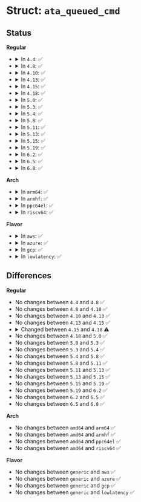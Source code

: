 # Struct: <code>ata_queued_cmd</code>

## Status
<b>Regular</b>
<ul>
<li>
<details>
<summary>In <code>4.4</code>: ✅</summary>

```c
struct ata_queued_cmd {
    struct ata_port *ap;
    struct ata_device *dev;
    struct scsi_cmnd *scsicmd;
    void (*scsidone)(struct scsi_cmnd *);
    struct ata_taskfile tf;
    u8 cdb[16];
    long unsigned int flags;
    unsigned int tag;
    unsigned int n_elem;
    unsigned int orig_n_elem;
    int dma_dir;
    unsigned int sect_size;
    unsigned int nbytes;
    unsigned int extrabytes;
    unsigned int curbytes;
    struct scatterlist sgent;
    struct scatterlist *sg;
    struct scatterlist *cursg;
    unsigned int cursg_ofs;
    unsigned int err_mask;
    struct ata_taskfile result_tf;
    ata_qc_cb_t complete_fn;
    void *private_data;
    void *lldd_task;
};
```
</details>
</li>
<li>
<details>
<summary>In <code>4.8</code>: ✅</summary>

```c
struct ata_queued_cmd {
    struct ata_port *ap;
    struct ata_device *dev;
    struct scsi_cmnd *scsicmd;
    void (*scsidone)(struct scsi_cmnd *);
    struct ata_taskfile tf;
    u8 cdb[16];
    long unsigned int flags;
    unsigned int tag;
    unsigned int n_elem;
    unsigned int orig_n_elem;
    int dma_dir;
    unsigned int sect_size;
    unsigned int nbytes;
    unsigned int extrabytes;
    unsigned int curbytes;
    struct scatterlist sgent;
    struct scatterlist *sg;
    struct scatterlist *cursg;
    unsigned int cursg_ofs;
    unsigned int err_mask;
    struct ata_taskfile result_tf;
    ata_qc_cb_t complete_fn;
    void *private_data;
    void *lldd_task;
};
```
</details>
</li>
<li>
<details>
<summary>In <code>4.10</code>: ✅</summary>

```c
struct ata_queued_cmd {
    struct ata_port *ap;
    struct ata_device *dev;
    struct scsi_cmnd *scsicmd;
    void (*scsidone)(struct scsi_cmnd *);
    struct ata_taskfile tf;
    u8 cdb[16];
    long unsigned int flags;
    unsigned int tag;
    unsigned int n_elem;
    unsigned int orig_n_elem;
    int dma_dir;
    unsigned int sect_size;
    unsigned int nbytes;
    unsigned int extrabytes;
    unsigned int curbytes;
    struct scatterlist sgent;
    struct scatterlist *sg;
    struct scatterlist *cursg;
    unsigned int cursg_ofs;
    unsigned int err_mask;
    struct ata_taskfile result_tf;
    ata_qc_cb_t complete_fn;
    void *private_data;
    void *lldd_task;
};
```
</details>
</li>
<li>
<details>
<summary>In <code>4.13</code>: ✅</summary>

```c
struct ata_queued_cmd {
    struct ata_port *ap;
    struct ata_device *dev;
    struct scsi_cmnd *scsicmd;
    void (*scsidone)(struct scsi_cmnd *);
    struct ata_taskfile tf;
    u8 cdb[16];
    long unsigned int flags;
    unsigned int tag;
    unsigned int n_elem;
    unsigned int orig_n_elem;
    int dma_dir;
    unsigned int sect_size;
    unsigned int nbytes;
    unsigned int extrabytes;
    unsigned int curbytes;
    struct scatterlist sgent;
    struct scatterlist *sg;
    struct scatterlist *cursg;
    unsigned int cursg_ofs;
    unsigned int err_mask;
    struct ata_taskfile result_tf;
    ata_qc_cb_t complete_fn;
    void *private_data;
    void *lldd_task;
};
```
</details>
</li>
<li>
<details>
<summary>In <code>4.15</code>: ✅</summary>

```c
struct ata_queued_cmd {
    struct ata_port *ap;
    struct ata_device *dev;
    struct scsi_cmnd *scsicmd;
    void (*scsidone)(struct scsi_cmnd *);
    struct ata_taskfile tf;
    u8 cdb[16];
    long unsigned int flags;
    unsigned int tag;
    unsigned int n_elem;
    unsigned int orig_n_elem;
    int dma_dir;
    unsigned int sect_size;
    unsigned int nbytes;
    unsigned int extrabytes;
    unsigned int curbytes;
    struct scatterlist sgent;
    struct scatterlist *sg;
    struct scatterlist *cursg;
    unsigned int cursg_ofs;
    unsigned int err_mask;
    struct ata_taskfile result_tf;
    ata_qc_cb_t complete_fn;
    void *private_data;
    void *lldd_task;
};
```
</details>
</li>
<li>
<details>
<summary>In <code>4.18</code>: ✅</summary>

```c
struct ata_queued_cmd {
    struct ata_port *ap;
    struct ata_device *dev;
    struct scsi_cmnd *scsicmd;
    void (*scsidone)(struct scsi_cmnd *);
    struct ata_taskfile tf;
    u8 cdb[16];
    long unsigned int flags;
    unsigned int tag;
    unsigned int hw_tag;
    unsigned int n_elem;
    unsigned int orig_n_elem;
    int dma_dir;
    unsigned int sect_size;
    unsigned int nbytes;
    unsigned int extrabytes;
    unsigned int curbytes;
    struct scatterlist sgent;
    struct scatterlist *sg;
    struct scatterlist *cursg;
    unsigned int cursg_ofs;
    unsigned int err_mask;
    struct ata_taskfile result_tf;
    ata_qc_cb_t complete_fn;
    void *private_data;
    void *lldd_task;
};
```
</details>
</li>
<li>
<details>
<summary>In <code>5.0</code>: ✅</summary>

```c
struct ata_queued_cmd {
    struct ata_port *ap;
    struct ata_device *dev;
    struct scsi_cmnd *scsicmd;
    void (*scsidone)(struct scsi_cmnd *);
    struct ata_taskfile tf;
    u8 cdb[16];
    long unsigned int flags;
    unsigned int tag;
    unsigned int hw_tag;
    unsigned int n_elem;
    unsigned int orig_n_elem;
    int dma_dir;
    unsigned int sect_size;
    unsigned int nbytes;
    unsigned int extrabytes;
    unsigned int curbytes;
    struct scatterlist sgent;
    struct scatterlist *sg;
    struct scatterlist *cursg;
    unsigned int cursg_ofs;
    unsigned int err_mask;
    struct ata_taskfile result_tf;
    ata_qc_cb_t complete_fn;
    void *private_data;
    void *lldd_task;
};
```
</details>
</li>
<li>
<details>
<summary>In <code>5.3</code>: ✅</summary>

```c
struct ata_queued_cmd {
    struct ata_port *ap;
    struct ata_device *dev;
    struct scsi_cmnd *scsicmd;
    void (*scsidone)(struct scsi_cmnd *);
    struct ata_taskfile tf;
    u8 cdb[16];
    long unsigned int flags;
    unsigned int tag;
    unsigned int hw_tag;
    unsigned int n_elem;
    unsigned int orig_n_elem;
    int dma_dir;
    unsigned int sect_size;
    unsigned int nbytes;
    unsigned int extrabytes;
    unsigned int curbytes;
    struct scatterlist sgent;
    struct scatterlist *sg;
    struct scatterlist *cursg;
    unsigned int cursg_ofs;
    unsigned int err_mask;
    struct ata_taskfile result_tf;
    ata_qc_cb_t complete_fn;
    void *private_data;
    void *lldd_task;
};
```
</details>
</li>
<li>
<details>
<summary>In <code>5.4</code>: ✅</summary>

```c
struct ata_queued_cmd {
    struct ata_port *ap;
    struct ata_device *dev;
    struct scsi_cmnd *scsicmd;
    void (*scsidone)(struct scsi_cmnd *);
    struct ata_taskfile tf;
    u8 cdb[16];
    long unsigned int flags;
    unsigned int tag;
    unsigned int hw_tag;
    unsigned int n_elem;
    unsigned int orig_n_elem;
    int dma_dir;
    unsigned int sect_size;
    unsigned int nbytes;
    unsigned int extrabytes;
    unsigned int curbytes;
    struct scatterlist sgent;
    struct scatterlist *sg;
    struct scatterlist *cursg;
    unsigned int cursg_ofs;
    unsigned int err_mask;
    struct ata_taskfile result_tf;
    ata_qc_cb_t complete_fn;
    void *private_data;
    void *lldd_task;
};
```
</details>
</li>
<li>
<details>
<summary>In <code>5.8</code>: ✅</summary>

```c
struct ata_queued_cmd {
    struct ata_port *ap;
    struct ata_device *dev;
    struct scsi_cmnd *scsicmd;
    void (*scsidone)(struct scsi_cmnd *);
    struct ata_taskfile tf;
    u8 cdb[16];
    long unsigned int flags;
    unsigned int tag;
    unsigned int hw_tag;
    unsigned int n_elem;
    unsigned int orig_n_elem;
    int dma_dir;
    unsigned int sect_size;
    unsigned int nbytes;
    unsigned int extrabytes;
    unsigned int curbytes;
    struct scatterlist sgent;
    struct scatterlist *sg;
    struct scatterlist *cursg;
    unsigned int cursg_ofs;
    unsigned int err_mask;
    struct ata_taskfile result_tf;
    ata_qc_cb_t complete_fn;
    void *private_data;
    void *lldd_task;
};
```
</details>
</li>
<li>
<details>
<summary>In <code>5.11</code>: ✅</summary>

```c
struct ata_queued_cmd {
    struct ata_port *ap;
    struct ata_device *dev;
    struct scsi_cmnd *scsicmd;
    void (*scsidone)(struct scsi_cmnd *);
    struct ata_taskfile tf;
    u8 cdb[16];
    long unsigned int flags;
    unsigned int tag;
    unsigned int hw_tag;
    unsigned int n_elem;
    unsigned int orig_n_elem;
    int dma_dir;
    unsigned int sect_size;
    unsigned int nbytes;
    unsigned int extrabytes;
    unsigned int curbytes;
    struct scatterlist sgent;
    struct scatterlist *sg;
    struct scatterlist *cursg;
    unsigned int cursg_ofs;
    unsigned int err_mask;
    struct ata_taskfile result_tf;
    ata_qc_cb_t complete_fn;
    void *private_data;
    void *lldd_task;
};
```
</details>
</li>
<li>
<details>
<summary>In <code>5.13</code>: ✅</summary>

```c
struct ata_queued_cmd {
    struct ata_port *ap;
    struct ata_device *dev;
    struct scsi_cmnd *scsicmd;
    void (*scsidone)(struct scsi_cmnd *);
    struct ata_taskfile tf;
    u8 cdb[16];
    long unsigned int flags;
    unsigned int tag;
    unsigned int hw_tag;
    unsigned int n_elem;
    unsigned int orig_n_elem;
    int dma_dir;
    unsigned int sect_size;
    unsigned int nbytes;
    unsigned int extrabytes;
    unsigned int curbytes;
    struct scatterlist sgent;
    struct scatterlist *sg;
    struct scatterlist *cursg;
    unsigned int cursg_ofs;
    unsigned int err_mask;
    struct ata_taskfile result_tf;
    ata_qc_cb_t complete_fn;
    void *private_data;
    void *lldd_task;
};
```
</details>
</li>
<li>
<details>
<summary>In <code>5.15</code>: ✅</summary>

```c
struct ata_queued_cmd {
    struct ata_port *ap;
    struct ata_device *dev;
    struct scsi_cmnd *scsicmd;
    void (*scsidone)(struct scsi_cmnd *);
    struct ata_taskfile tf;
    u8 cdb[16];
    long unsigned int flags;
    unsigned int tag;
    unsigned int hw_tag;
    unsigned int n_elem;
    unsigned int orig_n_elem;
    int dma_dir;
    unsigned int sect_size;
    unsigned int nbytes;
    unsigned int extrabytes;
    unsigned int curbytes;
    struct scatterlist sgent;
    struct scatterlist *sg;
    struct scatterlist *cursg;
    unsigned int cursg_ofs;
    unsigned int err_mask;
    struct ata_taskfile result_tf;
    ata_qc_cb_t complete_fn;
    void *private_data;
    void *lldd_task;
};
```
</details>
</li>
<li>
<details>
<summary>In <code>5.19</code>: ✅</summary>

```c
struct ata_queued_cmd {
    struct ata_port *ap;
    struct ata_device *dev;
    struct scsi_cmnd *scsicmd;
    void (*scsidone)(struct scsi_cmnd *);
    struct ata_taskfile tf;
    u8 cdb[16];
    long unsigned int flags;
    unsigned int tag;
    unsigned int hw_tag;
    unsigned int n_elem;
    unsigned int orig_n_elem;
    int dma_dir;
    unsigned int sect_size;
    unsigned int nbytes;
    unsigned int extrabytes;
    unsigned int curbytes;
    struct scatterlist sgent;
    struct scatterlist *sg;
    struct scatterlist *cursg;
    unsigned int cursg_ofs;
    unsigned int err_mask;
    struct ata_taskfile result_tf;
    ata_qc_cb_t complete_fn;
    void *private_data;
    void *lldd_task;
};
```
</details>
</li>
<li>
<details>
<summary>In <code>6.2</code>: ✅</summary>

```c
struct ata_queued_cmd {
    struct ata_port *ap;
    struct ata_device *dev;
    struct scsi_cmnd *scsicmd;
    void (*scsidone)(struct scsi_cmnd *);
    struct ata_taskfile tf;
    u8 cdb[16];
    long unsigned int flags;
    unsigned int tag;
    unsigned int hw_tag;
    unsigned int n_elem;
    unsigned int orig_n_elem;
    int dma_dir;
    unsigned int sect_size;
    unsigned int nbytes;
    unsigned int extrabytes;
    unsigned int curbytes;
    struct scatterlist sgent;
    struct scatterlist *sg;
    struct scatterlist *cursg;
    unsigned int cursg_ofs;
    unsigned int err_mask;
    struct ata_taskfile result_tf;
    ata_qc_cb_t complete_fn;
    void *private_data;
    void *lldd_task;
};
```
</details>
</li>
<li>
<details>
<summary>In <code>6.5</code>: ✅</summary>

```c
struct ata_queued_cmd {
    struct ata_port *ap;
    struct ata_device *dev;
    struct scsi_cmnd *scsicmd;
    void (*scsidone)(struct scsi_cmnd *);
    struct ata_taskfile tf;
    u8 cdb[16];
    long unsigned int flags;
    unsigned int tag;
    unsigned int hw_tag;
    unsigned int n_elem;
    unsigned int orig_n_elem;
    int dma_dir;
    unsigned int sect_size;
    unsigned int nbytes;
    unsigned int extrabytes;
    unsigned int curbytes;
    struct scatterlist sgent;
    struct scatterlist *sg;
    struct scatterlist *cursg;
    unsigned int cursg_ofs;
    unsigned int err_mask;
    struct ata_taskfile result_tf;
    ata_qc_cb_t complete_fn;
    void *private_data;
    void *lldd_task;
};
```
</details>
</li>
<li>
<details>
<summary>In <code>6.8</code>: ✅</summary>

```c
struct ata_queued_cmd {
    struct ata_port *ap;
    struct ata_device *dev;
    struct scsi_cmnd *scsicmd;
    void (*scsidone)(struct scsi_cmnd *);
    struct ata_taskfile tf;
    u8 cdb[16];
    long unsigned int flags;
    unsigned int tag;
    unsigned int hw_tag;
    unsigned int n_elem;
    unsigned int orig_n_elem;
    int dma_dir;
    unsigned int sect_size;
    unsigned int nbytes;
    unsigned int extrabytes;
    unsigned int curbytes;
    struct scatterlist sgent;
    struct scatterlist *sg;
    struct scatterlist *cursg;
    unsigned int cursg_ofs;
    unsigned int err_mask;
    struct ata_taskfile result_tf;
    ata_qc_cb_t complete_fn;
    void *private_data;
    void *lldd_task;
};
```
</details>
</li>
</ul>
<b>Arch</b>
<ul>
<li>
<details>
<summary>In <code>arm64</code>: ✅</summary>

```c
struct ata_queued_cmd {
    struct ata_port *ap;
    struct ata_device *dev;
    struct scsi_cmnd *scsicmd;
    void (*scsidone)(struct scsi_cmnd *);
    struct ata_taskfile tf;
    u8 cdb[16];
    long unsigned int flags;
    unsigned int tag;
    unsigned int hw_tag;
    unsigned int n_elem;
    unsigned int orig_n_elem;
    int dma_dir;
    unsigned int sect_size;
    unsigned int nbytes;
    unsigned int extrabytes;
    unsigned int curbytes;
    struct scatterlist sgent;
    struct scatterlist *sg;
    struct scatterlist *cursg;
    unsigned int cursg_ofs;
    unsigned int err_mask;
    struct ata_taskfile result_tf;
    ata_qc_cb_t complete_fn;
    void *private_data;
    void *lldd_task;
};
```
</details>
</li>
<li>
<details>
<summary>In <code>armhf</code>: ✅</summary>

```c
struct ata_queued_cmd {
    struct ata_port *ap;
    struct ata_device *dev;
    struct scsi_cmnd *scsicmd;
    void (*scsidone)(struct scsi_cmnd *);
    struct ata_taskfile tf;
    u8 cdb[16];
    long unsigned int flags;
    unsigned int tag;
    unsigned int hw_tag;
    unsigned int n_elem;
    unsigned int orig_n_elem;
    int dma_dir;
    unsigned int sect_size;
    unsigned int nbytes;
    unsigned int extrabytes;
    unsigned int curbytes;
    struct scatterlist sgent;
    struct scatterlist *sg;
    struct scatterlist *cursg;
    unsigned int cursg_ofs;
    unsigned int err_mask;
    struct ata_taskfile result_tf;
    ata_qc_cb_t complete_fn;
    void *private_data;
    void *lldd_task;
};
```
</details>
</li>
<li>
<details>
<summary>In <code>ppc64el</code>: ✅</summary>

```c
struct ata_queued_cmd {
    struct ata_port *ap;
    struct ata_device *dev;
    struct scsi_cmnd *scsicmd;
    void (*scsidone)(struct scsi_cmnd *);
    struct ata_taskfile tf;
    u8 cdb[16];
    long unsigned int flags;
    unsigned int tag;
    unsigned int hw_tag;
    unsigned int n_elem;
    unsigned int orig_n_elem;
    int dma_dir;
    unsigned int sect_size;
    unsigned int nbytes;
    unsigned int extrabytes;
    unsigned int curbytes;
    struct scatterlist sgent;
    struct scatterlist *sg;
    struct scatterlist *cursg;
    unsigned int cursg_ofs;
    unsigned int err_mask;
    struct ata_taskfile result_tf;
    ata_qc_cb_t complete_fn;
    void *private_data;
    void *lldd_task;
};
```
</details>
</li>
<li>
<details>
<summary>In <code>riscv64</code>: ✅</summary>

```c
struct ata_queued_cmd {
    struct ata_port *ap;
    struct ata_device *dev;
    struct scsi_cmnd *scsicmd;
    void (*scsidone)(struct scsi_cmnd *);
    struct ata_taskfile tf;
    u8 cdb[16];
    long unsigned int flags;
    unsigned int tag;
    unsigned int hw_tag;
    unsigned int n_elem;
    unsigned int orig_n_elem;
    int dma_dir;
    unsigned int sect_size;
    unsigned int nbytes;
    unsigned int extrabytes;
    unsigned int curbytes;
    struct scatterlist sgent;
    struct scatterlist *sg;
    struct scatterlist *cursg;
    unsigned int cursg_ofs;
    unsigned int err_mask;
    struct ata_taskfile result_tf;
    ata_qc_cb_t complete_fn;
    void *private_data;
    void *lldd_task;
};
```
</details>
</li>
</ul>
<b>Flavor</b>
<ul>
<li>
<details>
<summary>In <code>aws</code>: ✅</summary>

```c
struct ata_queued_cmd {
    struct ata_port *ap;
    struct ata_device *dev;
    struct scsi_cmnd *scsicmd;
    void (*scsidone)(struct scsi_cmnd *);
    struct ata_taskfile tf;
    u8 cdb[16];
    long unsigned int flags;
    unsigned int tag;
    unsigned int hw_tag;
    unsigned int n_elem;
    unsigned int orig_n_elem;
    int dma_dir;
    unsigned int sect_size;
    unsigned int nbytes;
    unsigned int extrabytes;
    unsigned int curbytes;
    struct scatterlist sgent;
    struct scatterlist *sg;
    struct scatterlist *cursg;
    unsigned int cursg_ofs;
    unsigned int err_mask;
    struct ata_taskfile result_tf;
    ata_qc_cb_t complete_fn;
    void *private_data;
    void *lldd_task;
};
```
</details>
</li>
<li>
<details>
<summary>In <code>azure</code>: ✅</summary>

```c
struct ata_queued_cmd {
    struct ata_port *ap;
    struct ata_device *dev;
    struct scsi_cmnd *scsicmd;
    void (*scsidone)(struct scsi_cmnd *);
    struct ata_taskfile tf;
    u8 cdb[16];
    long unsigned int flags;
    unsigned int tag;
    unsigned int hw_tag;
    unsigned int n_elem;
    unsigned int orig_n_elem;
    int dma_dir;
    unsigned int sect_size;
    unsigned int nbytes;
    unsigned int extrabytes;
    unsigned int curbytes;
    struct scatterlist sgent;
    struct scatterlist *sg;
    struct scatterlist *cursg;
    unsigned int cursg_ofs;
    unsigned int err_mask;
    struct ata_taskfile result_tf;
    ata_qc_cb_t complete_fn;
    void *private_data;
    void *lldd_task;
};
```
</details>
</li>
<li>
<details>
<summary>In <code>gcp</code>: ✅</summary>

```c
struct ata_queued_cmd {
    struct ata_port *ap;
    struct ata_device *dev;
    struct scsi_cmnd *scsicmd;
    void (*scsidone)(struct scsi_cmnd *);
    struct ata_taskfile tf;
    u8 cdb[16];
    long unsigned int flags;
    unsigned int tag;
    unsigned int hw_tag;
    unsigned int n_elem;
    unsigned int orig_n_elem;
    int dma_dir;
    unsigned int sect_size;
    unsigned int nbytes;
    unsigned int extrabytes;
    unsigned int curbytes;
    struct scatterlist sgent;
    struct scatterlist *sg;
    struct scatterlist *cursg;
    unsigned int cursg_ofs;
    unsigned int err_mask;
    struct ata_taskfile result_tf;
    ata_qc_cb_t complete_fn;
    void *private_data;
    void *lldd_task;
};
```
</details>
</li>
<li>
<details>
<summary>In <code>lowlatency</code>: ✅</summary>

```c
struct ata_queued_cmd {
    struct ata_port *ap;
    struct ata_device *dev;
    struct scsi_cmnd *scsicmd;
    void (*scsidone)(struct scsi_cmnd *);
    struct ata_taskfile tf;
    u8 cdb[16];
    long unsigned int flags;
    unsigned int tag;
    unsigned int hw_tag;
    unsigned int n_elem;
    unsigned int orig_n_elem;
    int dma_dir;
    unsigned int sect_size;
    unsigned int nbytes;
    unsigned int extrabytes;
    unsigned int curbytes;
    struct scatterlist sgent;
    struct scatterlist *sg;
    struct scatterlist *cursg;
    unsigned int cursg_ofs;
    unsigned int err_mask;
    struct ata_taskfile result_tf;
    ata_qc_cb_t complete_fn;
    void *private_data;
    void *lldd_task;
};
```
</details>
</li>
</ul>

## Differences
<b>Regular</b>
<ul>
<li>
No changes between <code>4.4</code> and <code>4.8</code> ✅
</li>
<li>
No changes between <code>4.8</code> and <code>4.10</code> ✅
</li>
<li>
No changes between <code>4.10</code> and <code>4.13</code> ✅
</li>
<li>
No changes between <code>4.13</code> and <code>4.15</code> ✅
</li>
<li>
<details>
<summary>Changed between <code>4.15</code> and <code>4.18</code> ⚠️</summary>
<ul>
<li>
<b>Field added. </b>
<code>unsigned int hw_tag</code>
</li>
</ul>
</details>
</li>
<li>
No changes between <code>4.18</code> and <code>5.0</code> ✅
</li>
<li>
No changes between <code>5.0</code> and <code>5.3</code> ✅
</li>
<li>
No changes between <code>5.3</code> and <code>5.4</code> ✅
</li>
<li>
No changes between <code>5.4</code> and <code>5.8</code> ✅
</li>
<li>
No changes between <code>5.8</code> and <code>5.11</code> ✅
</li>
<li>
No changes between <code>5.11</code> and <code>5.13</code> ✅
</li>
<li>
No changes between <code>5.13</code> and <code>5.15</code> ✅
</li>
<li>
No changes between <code>5.15</code> and <code>5.19</code> ✅
</li>
<li>
No changes between <code>5.19</code> and <code>6.2</code> ✅
</li>
<li>
No changes between <code>6.2</code> and <code>6.5</code> ✅
</li>
<li>
No changes between <code>6.5</code> and <code>6.8</code> ✅
</li>
</ul>
<b>Arch</b>
<ul>
<li>
No changes between <code>amd64</code> and <code>arm64</code> ✅
</li>
<li>
No changes between <code>amd64</code> and <code>armhf</code> ✅
</li>
<li>
No changes between <code>amd64</code> and <code>ppc64el</code> ✅
</li>
<li>
No changes between <code>amd64</code> and <code>riscv64</code> ✅
</li>
</ul>
<b>Flavor</b>
<ul>
<li>
No changes between <code>generic</code> and <code>aws</code> ✅
</li>
<li>
No changes between <code>generic</code> and <code>azure</code> ✅
</li>
<li>
No changes between <code>generic</code> and <code>gcp</code> ✅
</li>
<li>
No changes between <code>generic</code> and <code>lowlatency</code> ✅
</li>
</ul>
